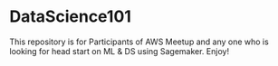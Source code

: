 # DataScience101
This repository is for Participants of AWS Meetup and any one who is looking for head start on ML &amp; DS using Sagemaker. Enjoy!
